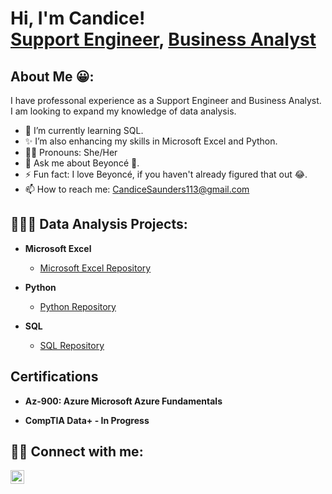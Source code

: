<h1>Hi, I'm Candice! <br/><a href="https://github.com/joshmadakor1">Support Engineer</a>, <a href="https://www.linkedin.com/in/joshmadakor/"> Business Analyst</a></h1>

<h2>About Me 😀:</h2>

I have professonal experience as a Support Engineer and Business Analyst. I am looking to expand my knowledge of data analysis.

- 🌱 I’m currently learning SQL.
- ✨ I’m also enhancing my skills in Microsoft Excel and Python.
- 👩🏿 Pronouns: She/Her
- 💬 Ask me about Beyoncé 🪩.
- ⚡ Fun fact: I love Beyoncé, if you haven't already figured that out 😂.
- 📫 How to reach me: CandiceSaunders113@gmail.com

<h2>👩🏿‍💻 Data Analysis Projects:</h2>

- <b>Microsoft Excel</b>
  - [Microsoft Excel Repository](https://github.com/CandiceSaunders/Microsoft-Excel-Repository)
    
- <b>Python</b>
  - [Python Repository](https://github.com/CandiceSaunders/Python-Repository)
    
- <b>SQL</b>
  - [SQL Repository](https://github.com/CandiceSaunders/SQL-Repository)
 
<h2>Certifications </h2>

- <b>Az-900: Azure Microsoft Azure Fundamentals</b>

- <b>CompTIA Data+ - In Progress</b>

<h2> 🤳🏿 Connect with me:</h2>

[<img align="left" alt="JoshMadakor | LinkedIn" width="22px" src="https://cdn.jsdelivr.net/npm/simple-icons@v3/icons/linkedin.svg" />][linkedin]

[linkedin]: https://www.linkedin.com/in/candice-saunders-24a898107

<!--
**CandiceSaunders/CandiceSaunders** is a ✨ _special_ ✨ repository because its `README.md` (this file) appears on your GitHub profile.

Here are some ideas to get you started:

- 🔭 I’m currently working on ...
- 👯 I’m looking to collaborate on ...
- 🤔 I’m looking for help with ...

-->
